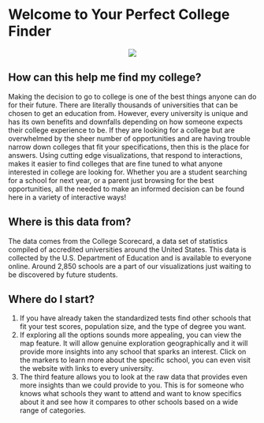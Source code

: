 Welcome to Your Perfect College Finder
======================================


<div style = "text-align: center">
  <img src = "https://collegescorecard.ed.gov/img/hero-small.jpg">
</div>

How can this help me find my college?
------------------------------------------------------
Making the decision to go to college is one of the best things anyone can do for their future. There are literally thousands of universities that can be chosen to get an education from. However, every university is unique and has its own benefits and downfalls depending on how someone expects their college experience to be. If they are looking for a college but are overwhelmed by the sheer number of opportunities and are having trouble narrow down colleges that fit your specifications, then this is the place for answers. Using cutting edge visualizations, that respond to interactions, makes it easier to find colleges that are fine tuned to what anyone interested in college are looking for. Whether you are a student searching for a school for next year, or a parent just browsing for the best opportunities, all the needed to make an informed decision can be found here in a variety of interactive ways! 

Where is this data from?
--------------------------------------
The data comes from the College Scorecard, a data set of statistics compiled of accredited universities around the United States. This data is collected by the U.S. Department of Education and is available to everyone online. Around 2,850 schools are a part of our visualizations just waiting to be discovered by future students. 
	
Where do I start?
--------------------------------------
1. If you have already taken the standardized tests find other schools that fit your test scores, population size, and the type of degree you want. 
2. If exploring all the options sounds more appealing, you can view the map feature. It will allow genuine exploration geographically and it will provide more insights into any school that sparks an interest. Click on the markers to learn more about the specific school, you can even visit the website with links to every university.
3. The third feature allows you to look at the raw data that provides even more insights than we could provide to you. This is for someone who knows what schools they want to attend and want to know specifics about it and see how it compares to other schools based on a wide range of categories. 
